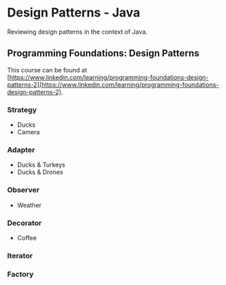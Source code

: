 # Design Patterns - Java

Reviewing design patterns in the context of Java.  

## Programming Foundations: Design Patterns

This course can be found at [https://www.linkedin.com/learning/programming-foundations-design-patterns-2](https://www.linkedin.com/learning/programming-foundations-design-patterns-2).

### Strategy

- Ducks
- Camera

### Adapter

- Ducks & Turkeys
- Ducks & Drones

### Observer

- Weather 

### Decorator

- Coffee

### Iterator
### Factory

